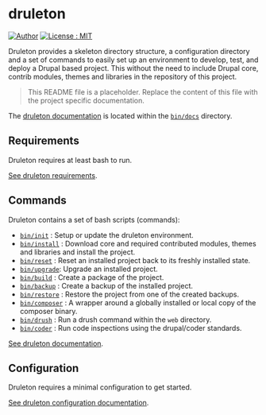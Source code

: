 # druleton

[![Author][icon-author]][link-author]
[![License : MIT][icon-license]][link-license]

Druleton provides a skeleton directory structure, a configuration
directory and a set of commands to easily set up an environment to develop,
test, and deploy a Drupal based project. This without the need to include Drupal
core, contrib modules, themes and libraries in the repository of this project.

> This README file is a placeholder.
> Replace the content of this file with the project specific documentation.

The [druleton documentation][link-documentation] is located within the
[`bin/docs`][link-documentation] directory.



## Requirements
Druleton requires at least bash to run.

[See druleton requirements][link-requirements].


## Commands
Druleton contains a set of bash scripts (commands):

- [`bin/init`][link-command-init] : Setup or update the druleton environment.
- [`bin/install`][link-command-install] : Download core and required contributed
  modules, themes and libraries and install the project.
- [`bin/reset`][link-command-reset] : Reset an installed project back to its
  freshly installed state.
- [`bin/upgrade`][link-command-upgrade]: Upgrade an installed project.
- [`bin/build`][link-command-build] : Create a package of the project.
- [`bin/backup`][link-command-backup] : Create a backup of the installed project.
- [`bin/restore`][link-command-restore] : Restore the project from one of the
  created backups.
- [`bin/composer`][link-command-composer] : A wrapper around a globally installed or
  local copy of the composer binary.
- [`bin/drush`][link-command-drush] : Run a drush command within the `web`
  directory.
- [`bin/coder`][link-command-coder] : Run code inspections using the
  drupal/coder standards.

[See druleton documentation][link-documentation].



## Configuration
Druleton requires a minimal configuration to get started.

[See druleton configuration documentation][link-config].



[icon-author]: https://img.shields.io/badge/author-%40sgrame-blue.svg?style=flat-square
[icon-license]: https://img.shields.io/badge/license-MIT-blue.svg?style=flat-square

[link-author]: https://twitter.com/sgrame
[link-license]: bin/LICENSE.md

[link-documentation]: bin/docs/README.md
[link-config]: bin/docs/config.md
[link-requirements]: bin/docs/requirements.md
[link-command-init]: bin/docs/command-init.md
[link-command-install]: bin/docs/command-install.md
[link-command-reset]: bin/docs/command-reset.md
[link-command-upgrade]: bin/docs/command-upgrade.md
[link-command-build]: bin/docs/command-build.md
[link-command-backup]: bin/docs/command-backup.md
[link-command-restore]: bin/docs/command-restore.md
[link-command-composer]: bin/docs/command-composer.md
[link-command-drush]: bin/docs/command-drush.md
[link-command-coder]: bin/docs/command-coder.md

